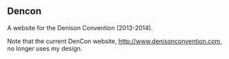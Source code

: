 ## Dencon

A website for the Denison Convention (2013-2014).

Note that the current DenCon website, http://www.denisonconvention.com, no longer uses my design.
